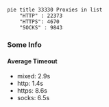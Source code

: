 
```mermaid
pie title 33330 Proxies in list
    "HTTP" : 22373
    "HTTPS": 4670
    "SOCKS" : 9843
```

### Some Info
#### Average Timeout

- mixed: 2.9s
- http: 1.4s
- https: 8.6s
- socks: 6.5s